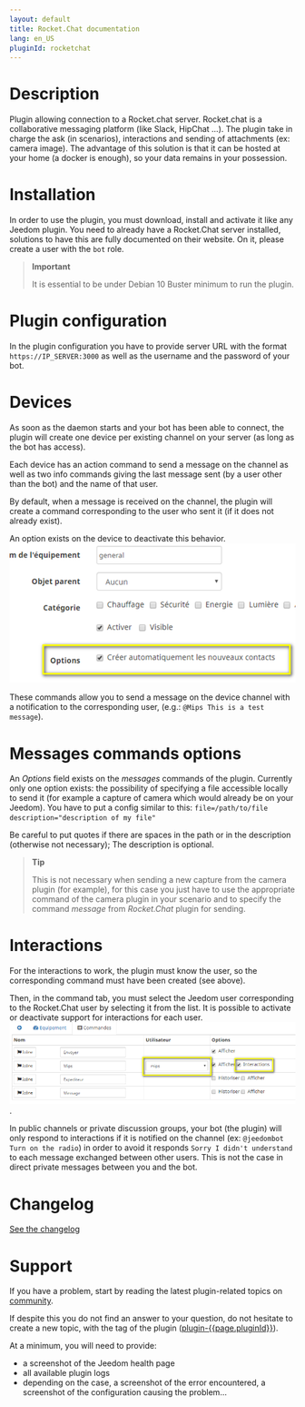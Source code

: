 ```yaml
---
layout: default
title: Rocket.Chat documentation
lang: en_US
pluginId: rocketchat
---
```


# Description

Plugin allowing connection to a Rocket.chat server. Rocket.chat is a collaborative messaging platform (like Slack, HipChat ...).
The plugin take in charge the ask (in scenarios), interactions and sending of attachments (ex: camera image).
The advantage of this solution is that it can be hosted at your home (a docker is enough), so your data remains in your possession.

# Installation

In order to use the plugin, you must download, install and activate it like any Jeedom plugin.
You need to already have a Rocket.Chat server installed, solutions to have this are fully documented on their website.
On it, please create a user with the `bot` role.

> **Important**
>
> It is essential to be under Debian 10 Buster minimum to run the plugin.

# Plugin configuration

In the plugin configuration you have to provide server URL with the format `https://IP_SERVER:3000` as well as the username and the password of your bot.

# Devices

As soon as the daemon starts and your bot has been able to connect, the plugin will create one device per existing channel on your server (as long as the bot has access).

Each device has an action command to send a message on the channel as well as two info commands giving the last message sent (by a user other than the bot) and the name of that user.

By default, when a message is received on the channel, the plugin will create a command corresponding to the user who sent it (if it does not already exist).

An option exists on the device to deactivate this behavior.
![Device config](../images/device.png "Device config")

These commands allow you to send a message on the device channel with a notification to the corresponding user, (e.g.: `@Mips This is a test message`).

# Messages commands options

An *Options* field exists on the *messages* commands of the plugin. Currently only one option exists: the possibility of specifying a file accessible locally to send it (for example a capture of camera which would already be on your Jeedom).
You have to put a config similar to this: `file=/path/to/file description="description of my file"`

Be careful to put quotes if there are spaces in the path or in the description (otherwise not necessary); The description is optional.

> **Tip**
>
> This is not necessary when sending a new capture from the camera plugin (for example), for this case you just have to use the appropriate command of the camera plugin in your scenario and to specify the command *message* from *Rocket.Chat* plugin for sending.

# Interactions

For the interactions to work, the plugin must know the user, so the corresponding command must have been created (see above).

Then, in the command tab, you must select the Jeedom user corresponding to the Rocket.Chat user by selecting it from the list. It is possible to activate or deactivate support for interactions for each user.
![Commands](../images/commands.png "Commands").

In public channels or private discussion groups, your bot (the plugin) will only respond to interactions if it is notified on the channel (ex: `@jeedombot Turn on the radio`) in order to avoid it responds `Sorry I didn't understand` to each message exchanged between other users.
This is not the case in direct private messages between you and the bot.

# Changelog

[See the changelog](./changelog)

# Support

If you have a problem, start by reading the latest plugin-related topics on [community]({{site.forum}}/tags/plugin-{{page.pluginId}}).

If despite this you do not find an answer to your question, do not hesitate to create a new topic, with the tag of the plugin ([plugin-{{page.pluginId}}]({{site.forum}}/tags/plugin-{{page.pluginId}})).

At a minimum, you will need to provide:

- a screenshot of the Jeedom health page
- all available plugin logs
- depending on the case, a screenshot of the error encountered, a screenshot of the configuration causing the problem...
